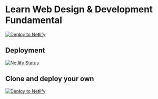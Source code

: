 # Learn Web Design &amp; Development Fundamental

[![Deploy to Netlify](https://www.netlify.com/img/deploy/button.svg)](https://app.netlify.com/start/deploy?repository=https://github.com/RaafiHaswoto/learn-web-design-and-development)


## Deployment

[![Netlify Status](https://api.netlify.com/api/v1/badges/793e740d-7c84-4e39-b528-a34be81cd71e/deploy-status)](https://app.netlify.com/sites/RaafiHaswoto/deploys)

## Clone and deploy your own
[![Deploy to Netlify](https://www.netlify.com/img/deploy/button.svg)](https://app.netlify.com/start/deploy?repository=https://github.com/RaafiHaswoto/learn-web-design-and-development)